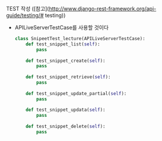TEST 작성 ([참고](http://www.django-rest-framework.org/api-guide/testing/#  testing))

- APILiveServerTestCase를 사용할 것이다 

  ```Python
  class SnipeetTest_lecture(APILiveServerTestCase):
      def test_snippet_list(self):
          pass
      
      def test_snippet_create(self):
          pass
          
      def test_snippet_retrieve(self):
          pass
          
      def test_snippet_update_partial(self):
          pass
          
      def test_snippet_updata(self):
          pass
          
      def test_snippet_delete(self):
          pass
  ```